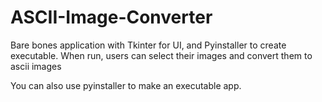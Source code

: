 # ASCII-Image-Converter
Bare bones application with Tkinter for UI, and Pyinstaller to create executable. When run, users can select their images and convert them to ascii images



You can also use pyinstaller to make an executable app.




